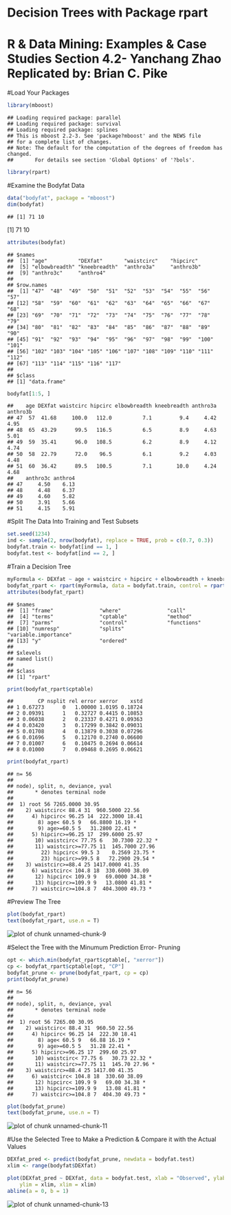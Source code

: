 Decision Trees with Package rpart
========================================================
R & Data Mining: Examples & Case Studies Section 4.2- Yanchang Zhao
Replicated by: Brian C. Pike
========================================================

#Load Your Packages

```r
library(mboost)
```

```
## Loading required package: parallel
## Loading required package: survival
## Loading required package: splines
## This is mboost 2.2-3. See 'package?mboost' and the NEWS file
## for a complete list of changes.
## Note: The default for the computation of the degrees of freedom has changed.
##       For details see section 'Global Options' of '?bols'.
```

```r
library(rpart)
```


#Examine the Bodyfat Data

```r
data("bodyfat", package = "mboost")
dim(bodyfat)
```

```
## [1] 71 10
```

[1] 71 10

```r
attributes(bodyfat)
```

```
## $names
##  [1] "age"          "DEXfat"       "waistcirc"    "hipcirc"     
##  [5] "elbowbreadth" "kneebreadth"  "anthro3a"     "anthro3b"    
##  [9] "anthro3c"     "anthro4"     
## 
## $row.names
##  [1] "47"  "48"  "49"  "50"  "51"  "52"  "53"  "54"  "55"  "56"  "57" 
## [12] "58"  "59"  "60"  "61"  "62"  "63"  "64"  "65"  "66"  "67"  "68" 
## [23] "69"  "70"  "71"  "72"  "73"  "74"  "75"  "76"  "77"  "78"  "79" 
## [34] "80"  "81"  "82"  "83"  "84"  "85"  "86"  "87"  "88"  "89"  "90" 
## [45] "91"  "92"  "93"  "94"  "95"  "96"  "97"  "98"  "99"  "100" "101"
## [56] "102" "103" "104" "105" "106" "107" "108" "109" "110" "111" "112"
## [67] "113" "114" "115" "116" "117"
## 
## $class
## [1] "data.frame"
```




```r
bodyfat[1:5, ]
```

```
##    age DEXfat waistcirc hipcirc elbowbreadth kneebreadth anthro3a anthro3b
## 47  57  41.68     100.0   112.0          7.1         9.4     4.42     4.95
## 48  65  43.29      99.5   116.5          6.5         8.9     4.63     5.01
## 49  59  35.41      96.0   108.5          6.2         8.9     4.12     4.74
## 50  58  22.79      72.0    96.5          6.1         9.2     4.03     4.48
## 51  60  36.42      89.5   100.5          7.1        10.0     4.24     4.68
##    anthro3c anthro4
## 47     4.50    6.13
## 48     4.48    6.37
## 49     4.60    5.82
## 50     3.91    5.66
## 51     4.15    5.91
```


#Split The Data Into Training and Test Subsets

```r
set.seed(1234)
ind <- sample(2, nrow(bodyfat), replace = TRUE, prob = c(0.7, 0.3))
bodyfat.train <- bodyfat[ind == 1, ]
bodyfat.test <- bodyfat[ind == 2, ]
```


#Train a Decision Tree

```r
myFormula <- DEXfat ~ age + waistcirc + hipcirc + elbowbreadth + kneebreadth
bodyfat_rpart <- rpart(myFormula, data = bodyfat.train, control = rpart.control(minsplit = 10))
attributes(bodyfat_rpart)
```

```
## $names
##  [1] "frame"               "where"               "call"               
##  [4] "terms"               "cptable"             "method"             
##  [7] "parms"               "control"             "functions"          
## [10] "numresp"             "splits"              "variable.importance"
## [13] "y"                   "ordered"            
## 
## $xlevels
## named list()
## 
## $class
## [1] "rpart"
```





```r
print(bodyfat_rpart$cptable)
```

```
##        CP nsplit rel error xerror    xstd
## 1 0.67273      0   1.00000 1.0195 0.18724
## 2 0.09391      1   0.32727 0.4415 0.10853
## 3 0.06038      2   0.23337 0.4271 0.09363
## 4 0.03420      3   0.17299 0.3842 0.09031
## 5 0.01708      4   0.13879 0.3038 0.07296
## 6 0.01696      5   0.12170 0.2740 0.06600
## 7 0.01007      6   0.10475 0.2694 0.06614
## 8 0.01000      7   0.09468 0.2695 0.06621
```





```r
print(bodyfat_rpart)
```

```
## n= 56 
## 
## node), split, n, deviance, yval
##       * denotes terminal node
## 
##  1) root 56 7265.0000 30.95  
##    2) waistcirc< 88.4 31  960.5000 22.56  
##      4) hipcirc< 96.25 14  222.3000 18.41  
##        8) age< 60.5 9   66.8800 16.19 *
##        9) age>=60.5 5   31.2800 22.41 *
##      5) hipcirc>=96.25 17  299.6000 25.97  
##       10) waistcirc< 77.75 6   30.7300 22.32 *
##       11) waistcirc>=77.75 11  145.7000 27.96  
##         22) hipcirc< 99.5 3    0.2569 23.75 *
##         23) hipcirc>=99.5 8   72.2900 29.54 *
##    3) waistcirc>=88.4 25 1417.0000 41.35  
##      6) waistcirc< 104.8 18  330.6000 38.09  
##       12) hipcirc< 109.9 9   69.0000 34.38 *
##       13) hipcirc>=109.9 9   13.0800 41.81 *
##      7) waistcirc>=104.8 7  404.3000 49.73 *
```



#Preview The Tree


```r
plot(bodyfat_rpart)
text(bodyfat_rpart, use.n = T)
```

![plot of chunk unnamed-chunk-9](figure/unnamed-chunk-9.png) 


#Select the Tree with the Minumum Prediction Error- Pruning


```r
opt <- which.min(bodyfat_rpart$cptable[, "xerror"])
cp <- bodyfat_rpart$cptable[opt, "CP"]
bodyfat_prune <- prune(bodyfat_rpart, cp = cp)
print(bodyfat_prune)
```

```
## n= 56 
## 
## node), split, n, deviance, yval
##       * denotes terminal node
## 
##  1) root 56 7265.00 30.95  
##    2) waistcirc< 88.4 31  960.50 22.56  
##      4) hipcirc< 96.25 14  222.30 18.41  
##        8) age< 60.5 9   66.88 16.19 *
##        9) age>=60.5 5   31.28 22.41 *
##      5) hipcirc>=96.25 17  299.60 25.97  
##       10) waistcirc< 77.75 6   30.73 22.32 *
##       11) waistcirc>=77.75 11  145.70 27.96 *
##    3) waistcirc>=88.4 25 1417.00 41.35  
##      6) waistcirc< 104.8 18  330.60 38.09  
##       12) hipcirc< 109.9 9   69.00 34.38 *
##       13) hipcirc>=109.9 9   13.08 41.81 *
##      7) waistcirc>=104.8 7  404.30 49.73 *
```





```r
plot(bodyfat_prune)
text(bodyfat_prune, use.n = T)
```

![plot of chunk unnamed-chunk-11](figure/unnamed-chunk-11.png) 


#Use the Selected Tree to Make a Prediction & Compare it with the Actual Values


```r
DEXfat_pred <- predict(bodyfat_prune, newdata = bodyfat.test)
xlim <- range(bodyfat$DEXfat)
```



```r
plot(DEXfat_pred ~ DEXfat, data = bodyfat.test, xlab = "Observed", ylab = "Predicted", 
    ylim = xlim, xlim = xlim)
abline(a = 0, b = 1)
```

![plot of chunk unnamed-chunk-13](figure/unnamed-chunk-13.png) 

